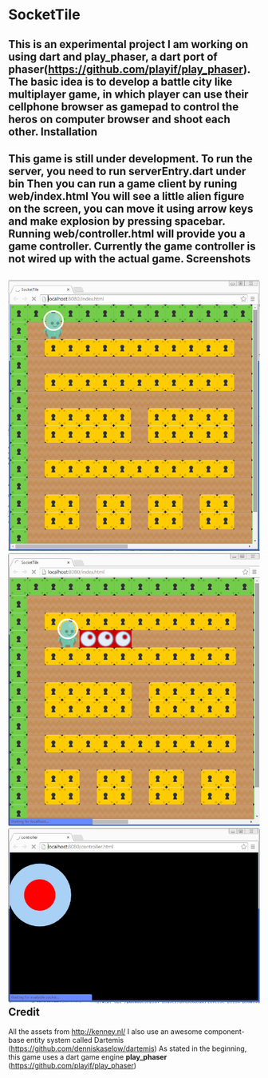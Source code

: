 SocketTile
==========

This is an experimental project I am working on using dart and play_phaser, a dart port of phaser(https://github.com/playif/play_phaser). The basic idea is to develop a battle city like multiplayer game, in which player can use their cellphone browser as gamepad to control the heros on computer browser and shoot each other.
Installation
-------
This game is still under development. To run the server, you need to run **serverEntry.dart** under **bin** 
Then you can run a game client by runing **web/index.html**
You will see a little alien figure on the screen, you can move it using arrow keys and make explosion by pressing spacebar. 
Running **web/controller.html** will provide you a game controller. Currently the game controller is not wired up with the actual game.
Screenshots
--------------
![game](screenshots/game.png)
![explosion](screenshots/explosion.png)
![controller](screenshots/controller.png)
Credit
-------
All the assets from http://kenney.nl/
I also use an awesome component-base entity system called Dartemis (https://github.com/denniskaselow/dartemis)
As stated in the beginning, this game uses a dart game engine **play_phaser** (https://github.com/playif/play_phaser)
